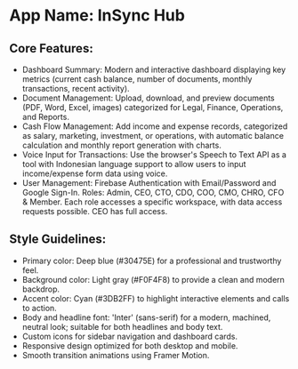 # **App Name**: InSync Hub

## Core Features:

- Dashboard Summary: Modern and interactive dashboard displaying key metrics (current cash balance, number of documents, monthly transactions, recent activity).
- Document Management: Upload, download, and preview documents (PDF, Word, Excel, images) categorized for Legal, Finance, Operations, and Reports.
- Cash Flow Management: Add income and expense records, categorized as salary, marketing, investment, or operations, with automatic balance calculation and monthly report generation with charts.
- Voice Input for Transactions: Use the browser's Speech to Text API as a tool with Indonesian language support to allow users to input income/expense form data using voice.
- User Management: Firebase Authentication with Email/Password and Google Sign-In. Roles: Admin, CEO, CTO, CDO, COO, CMO, CHRO, CFO & Member. Each role accesses a specific workspace, with data access requests possible. CEO has full access.

## Style Guidelines:

- Primary color: Deep blue (#30475E) for a professional and trustworthy feel.
- Background color: Light gray (#F0F4F8) to provide a clean and modern backdrop.
- Accent color: Cyan (#3DB2FF) to highlight interactive elements and calls to action.
- Body and headline font: 'Inter' (sans-serif) for a modern, machined, neutral look; suitable for both headlines and body text.
- Custom icons for sidebar navigation and dashboard cards.
- Responsive design optimized for both desktop and mobile.
- Smooth transition animations using Framer Motion.